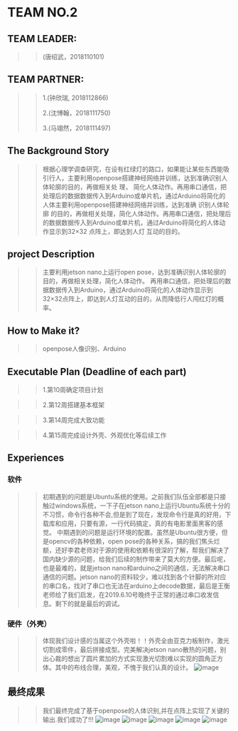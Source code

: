 # TEAM NO.2
## **TEAM LEADER:**
>>(唐绍武，2018110101)
## **TEAM PARTNER:**
>>
>>1.(钟欣瑞, 2018112866)
>>
>>2.(沈博翰，2018111750)
>>
>>3.(马翊然，2018111497)

## **The Background Story**

>>根据心理学调查研究，在设有红绿灯的路口，如果能让某些东西能吸引行人，主要利用openpose搭建神经网络并训练，达到准确识别人体轮廓的目的，再做相关处
理，  简化人体动作。再用串口通信，把处理后的数据数据传入到Arduino或单片机，通过Arduino将简化的人体主要利用openpose搭建神经网络并训练，达到准确
识别人体轮廓  的目的，再做相关处理，简化人体动作。再用串口通信，把处理后的数据数据传入到Arduino或单片机，通过Arduino将简化的人体动作显示到32×32
点阵上，即达到人灯  互动的目的。
## **project Description**

>>主要利用jetson nano上运行open pose，达到准确识别人体轮廓的目的，再做相关处理，简化人体动作。
再用串口通信，把处理后的数据数据传入到Arduino，通过Arduino将简化的人体动作显示到32×32点阵上，即达到人灯互动的目的，从而降低行人闯红灯的概率。

## **How to Make it?**

>>openpose人像识别、Arduino

## **Executable Plan (Deadline of each part)**
	
>>1.第10周确定项目计划
	
>>2.第12周搭建基本框架
	
>>3.第14周完成大致功能
	
>>4.第15周完成设计外壳、外观优化等后续工作
## **Experiences**
### 软件
>>初期遇到的问题是Ubuntu系统的使用。之前我们队伍全部都是只接触过windows系统，一下子在jetson nano上运行Ubuntu系统十分的不习惯，命令行各种不会,但是到了现在，发现命令行是真的好用，下载库和应用，只要有源，一行代码搞定，真的有电影里面黑客的感觉。  中期遇到的问题是运行环境的配置。虽然是Ubuntu很方便，但是opencv的各种依赖，open pose的各种关系，搞的我们焦头烂额，还好李君老师对于源的使用和依赖有很深的了解，帮我们解决了国内缺少源的问题，给我们后续的制作带来了莫大的方便。最后呢，也是最难的，就是jetson nano和arduino之间的通信，无法解决串口通信的问题。jetson nano的资料较少，难以找到各个针脚的所对应的串口名，找对了串口也无法在arduino上decode数据，最后是王衡老师给了我们启发，在2019.6.10号晚终于正常的通过串口收发信息。剩下的就是最后的调试。
### 硬件（外壳）
>>体现我们设计感的当属这个外壳啦！！外壳全由亚克力板制作，激光切割成零件，最后拼接成型。完美解决jetson nano散热的问题，别出心裁的想出了圆片累加的方式实现激光切割难以实现的圆角正方体。其中的布线合理，美观，不愧于我们认真的设计。
![image](https://github.com/Tavis0/life-lights/raw/master/p/微信图片_20190611003230.jpg)
## **最终成果**
>> 我们最终完成了基于openpose的人体识别,并在点阵上实现了关键的输出.我们成功了!!!
![image](https://github.com/Tavis0/life-lights/raw/master/p/image.png)
>>![image](https://github.com/Tavis0/life-lights/blob/master/p/IMG_20190614_233342.jpg)
>>![image](https://github.com/Tavis0/life-lights/blob/master/p/IMG_20190615_230608_1.jpg)
>>![image](https://github.com/Tavis0/life-lights/blob/master/p/IMG_20190615_230615.jpg)
>>![image](https://github.com/Tavis0/life-lights/blob/master/p/IMG_20190615_230621.jpg)

